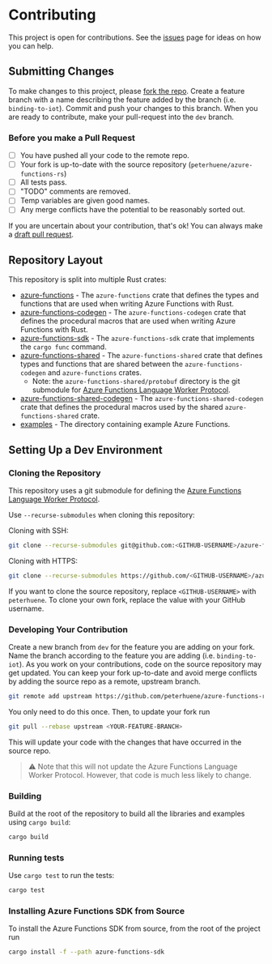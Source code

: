# Contributing

This project is open for contributions. See the [issues](https://github.com/peterhuene/azure-functions-rs/issues) page for ideas on how you can help.

## Submitting Changes

To make changes to this project, please [fork the repo](https://help.github.com/en/articles/fork-a-repo). Create a feature branch with a name describing the feature added by the branch (i.e. `binding-to-iot`). Commit and push your changes to this branch. When you are ready to contribute, make your pull-request into the `dev` branch.

### Before you make a Pull Request

- [ ] You have pushed all your code to the remote repo.
- [ ] Your fork is up-to-date with the source repository (`peterhuene/azure-functions-rs`)
- [ ] All tests pass.
- [ ] "TODO" comments are removed.
- [ ] Temp variables are given good names.
- [ ] Any merge conflicts have the potential to be reasonably sorted out.

If you are uncertain about your contribution, that's ok! You can always make a [draft pull request](https://help.github.com/en/articles/about-pull-requests#draft-pull-requests).

## Repository Layout

This repository is split into multiple Rust crates:

- [azure-functions](https://github.com/peterhuene/azure-functions-rs/tree/master/azure-functions) - The `azure-functions` crate that defines the types and functions that are used when writing Azure Functions with Rust.
- [azure-functions-codegen](https://github.com/peterhuene/azure-functions-rs/tree/master/azure-functions-codegen) - The `azure-functions-codegen` crate that defines the procedural macros that are used when writing Azure Functions with Rust.
- [azure-functions-sdk](https://github.com/peterhuene/azure-functions-rs/tree/master/azure-functions-sdk) - The `azure-functions-sdk` crate that implements the `cargo func` command.
- [azure-functions-shared](https://github.com/peterhuene/azure-functions-rs/tree/master/azure-functions-shared) - The `azure-functions-shared` crate that defines types and functions that are shared between the `azure-functions-codegen` and `azure-functions` crates.
  - Note: the `azure-functions-shared/protobuf` directory is the git submodule for [Azure Functions Language Worker Protocol](https://github.com/Azure/azure-functions-language-worker-protobuf).
- [azure-functions-shared-codegen](https://github.com/peterhuene/azure-functions-rs/tree/master/azure-functions-shared-codegen) - The `azure-functions-shared-codegen` crate that defines the procedural macros used by the shared `azure-functions-shared` crate.
- [examples](https://github.com/peterhuene/azure-functions-rs/tree/master/examples) - The directory containing example Azure Functions.

## Setting Up a Dev Environment

### Cloning the Repository

This repository uses a git submodule for defining the [Azure Functions Language Worker Protocol](https://github.com/Azure/azure-functions-language-worker-protobuf).

Use `--recurse-submodules` when cloning this repository:

Cloning with SSH:

``` bash
git clone --recurse-submodules git@github.com:<GITHUB-USERNAME>/azure-functions-rs.git
```

Cloning with HTTPS:

``` bash
git clone --recurse-submodules https://github.com/<GITHUB-USERNAME>/azure-functions-rs.git
```

If you want to clone the source repository, replace `<GITHUB-USERNAME>` with `peterhuene`. To clone your own fork, replace the value with your GitHub username.

### Developing Your Contribution

Create a new branch from `dev` for the feature you are adding on your fork. Name the branch according to the feature you are adding (i.e. `binding-to-iot`). As you work on your contributions, code on the source repository may get updated. You can keep your fork up-to-date and avoid merge conflicts by adding the source repo as a remote, upstream branch.

``` bash
git remote add upstream https://github.com/peterhuene/azure-functions-rs
```

You only need to do this once. Then, to update your fork run

``` bash
git pull --rebase upstream <YOUR-FEATURE-BRANCH>
```

This will update your code with the changes that have occurred in the source repo.

> :warning: Note that this will not update the Azure Functions Language Worker Protocol. However, that code is much less likely to change.

### Building

Build at the root of the repository to build all the libraries and examples using `cargo build`:

``` bash
cargo build
```

### Running tests

Use `cargo test` to run the tests:

``` bash
cargo test
```

### Installing Azure Functions SDK from Source

To install the Azure Functions SDK from source, from the root of the project run  

``` bash
cargo install -f --path azure-functions-sdk
```